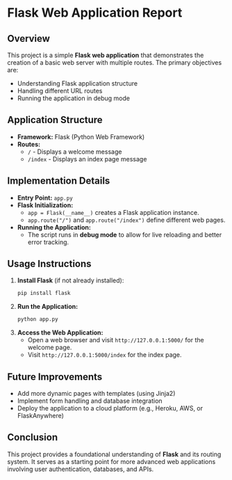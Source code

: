 # Flask Web Application Report

## Overview
This project is a simple **Flask web application** that demonstrates the creation of a basic web server with multiple routes. The primary objectives are:
- Understanding Flask application structure
- Handling different URL routes
- Running the application in debug mode

## Application Structure
- **Framework:** Flask (Python Web Framework)
- **Routes:**
  - `/` - Displays a welcome message
  - `/index` - Displays an index page message

## Implementation Details
- **Entry Point:** `app.py`
- **Flask Initialization:**
  - `app = Flask(__name__)` creates a Flask application instance.
  - `app.route("/")` and `app.route("/index")` define different web pages.
- **Running the Application:**
  - The script runs in **debug mode** to allow for live reloading and better error tracking.
  
## Usage Instructions
1. **Install Flask** (if not already installed):
   ```bash
   pip install flask
   ```
2. **Run the Application:**
   ```bash
   python app.py
   ```
3. **Access the Web Application:**
   - Open a web browser and visit `http://127.0.0.1:5000/` for the welcome page.
   - Visit `http://127.0.0.1:5000/index` for the index page.

## Future Improvements
- Add more dynamic pages with templates (using Jinja2)
- Implement form handling and database integration
- Deploy the application to a cloud platform (e.g., Heroku, AWS, or FlaskAnywhere)

## Conclusion
This project provides a foundational understanding of **Flask** and its routing system. It serves as a starting point for more advanced web applications involving user authentication, databases, and APIs.

